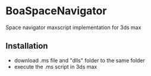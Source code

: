 # BoaSpaceNavigator
Space navigator maxscript implementation for 3ds max

## Installation
- download .ms file and "dlls" folder to the same folder
- execute the .ms script in 3ds max
